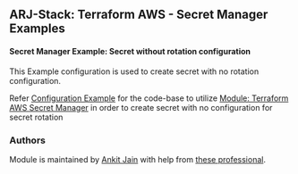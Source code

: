 ## ARJ-Stack: Terraform AWS - Secret Manager Examples

#### Secret Manager Example: Secret without rotation configuration

This Example configuration is used to create secret with no rotation configuration.

Refer [Configuration Example](https://github.com/arjstack/terraform-aws-examples/tree/main/aws-secret-manager/secret) for the code-base to utilize [Module: Terraform AWS Secret Manager](https://github.com/arjstack/terraform-aws-secret-manager) in order to create secret with no configuration for secret rotation

### Authors

Module is maintained by [Ankit Jain](https://github.com/ankit-jn) with help from [these professional](https://github.com/arjstack/terraform-aws-examples/graphs/contributors).